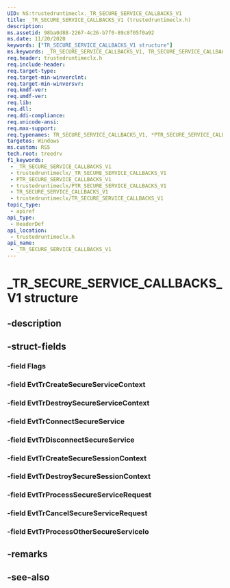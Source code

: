 ```yaml
---
UID: NS:trustedruntimeclx._TR_SECURE_SERVICE_CALLBACKS_V1
title: _TR_SECURE_SERVICE_CALLBACKS_V1 (trustedruntimeclx.h)
description: 
ms.assetid: 98ba0d88-2267-4c26-b7f0-89c8f05f0a92
ms.date: 11/20/2020
keywords: ["TR_SECURE_SERVICE_CALLBACKS_V1 structure"]
ms.keywords: _TR_SECURE_SERVICE_CALLBACKS_V1, TR_SECURE_SERVICE_CALLBACKS_V1, *PTR_SECURE_SERVICE_CALLBACKS_V1, TR_SECURE_SERVICE_CALLBACKS, *PTR_SECURE_SERVICE_CALLBACKS
req.header: trustedruntimeclx.h
req.include-header: 
req.target-type: 
req.target-min-winverclnt: 
req.target-min-winversvr: 
req.kmdf-ver: 
req.umdf-ver: 
req.lib: 
req.dll: 
req.ddi-compliance: 
req.unicode-ansi: 
req.max-support: 
req.typenames: TR_SECURE_SERVICE_CALLBACKS_V1, *PTR_SECURE_SERVICE_CALLBACKS_V1
targetos: Windows
ms.custom: RS5
tech.root: treedrv
f1_keywords:
 - _TR_SECURE_SERVICE_CALLBACKS_V1
 - trustedruntimeclx/_TR_SECURE_SERVICE_CALLBACKS_V1
 - PTR_SECURE_SERVICE_CALLBACKS_V1
 - trustedruntimeclx/PTR_SECURE_SERVICE_CALLBACKS_V1
 - TR_SECURE_SERVICE_CALLBACKS_V1
 - trustedruntimeclx/TR_SECURE_SERVICE_CALLBACKS_V1
topic_type:
 - apiref
api_type:
 - HeaderDef
api_location:
 - trustedruntimeclx.h
api_name:
 - _TR_SECURE_SERVICE_CALLBACKS_V1
---
```


# _TR_SECURE_SERVICE_CALLBACKS_V1 structure

## -description

## -struct-fields

### -field Flags

### -field EvtTrCreateSecureServiceContext

### -field EvtTrDestroySecureServiceContext

### -field EvtTrConnectSecureService

### -field EvtTrDisconnectSecureService

### -field EvtTrCreateSecureSessionContext

### -field EvtTrDestroySecureSessionContext

### -field EvtTrProcessSecureServiceRequest

### -field EvtTrCancelSecureServiceRequest

### -field EvtTrProcessOtherSecureServiceIo

## -remarks

## -see-also
